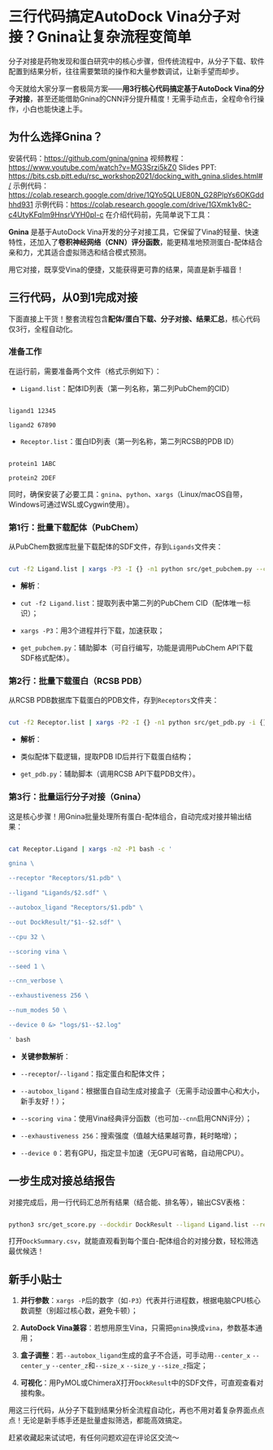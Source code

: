 # 三行代码搞定AutoDock Vina分子对接？Gnina让复杂流程变简单

  
  

分子对接是药物发现和蛋白研究中的核心步骤，但传统流程中，从分子下载、软件配置到结果分析，往往需要繁琐的操作和大量参数调试，让新手望而却步。

今天就给大家分享一套极简方案——**用3行核心代码搞定基于AutoDock Vina的分子对接**，甚至还能借助Gnina的CNN评分提升精度！无需手动点击，全程命令行操作，小白也能快速上手。

  
  

## 为什么选择Gnina？
安装代码：https://github.com/gnina/gnina
视频教程：https://www.youtube.com/watch?v=MG3Srzi5kZ0
Slides PPT: https://bits.csb.pitt.edu/rsc_workshop2021/docking_with_gnina.slides.html#/
示例代码：https://colab.research.google.com/drive/1QYo5QLUE80N_G28PlpYs6OKGddhhd931
示例代码：https://colab.research.google.com/drive/1GXmk1v8C-c4UtyKFqIm9HnsrVYH0pI-c
在介绍代码前，先简单说下工具：

**Gnina** 是基于AutoDock Vina开发的分子对接工具，它保留了Vina的轻量、快速特性，还加入了**卷积神经网络（CNN）评分函数**，能更精准地预测蛋白-配体结合亲和力，尤其适合虚拟筛选和结合模式预测。

  

用它对接，既享受Vina的便捷，又能获得更可靠的结果，简直是新手福音！

  
  

## 三行代码，从0到1完成对接

下面直接上干货！整套流程包含**配体/蛋白下载、分子对接、结果汇总**，核心代码仅3行，全程自动化。

  
  

### 准备工作

在运行前，需要准备两个文件（格式示例如下）：

- `Ligand.list`：配体ID列表（第一列名称，第二列PubChem的CID）

```

ligand1 12345

ligand2 67890

```

- `Receptor.list`：蛋白ID列表（第一列名称，第二列RCSB的PDB ID）

```

protein1 1ABC

protein2 2DEF

```

  

同时，确保安装了必要工具：`gnina`、`python`、`xargs`（Linux/macOS自带，Windows可通过WSL或Cygwin使用）。

  
  

### 第1行：批量下载配体（PubChem）

从PubChem数据库批量下载配体的SDF文件，存到`Ligands`文件夹：

```bash

cut -f2 Ligand.list | xargs -P3 -I {} -n1 python src/get_pubchem.py --cid {} --output Ligands/{}.sdf

```

- **解析**：

- `cut -f2 Ligand.list`：提取列表中第二列的PubChem CID（配体唯一标识）；

- `xargs -P3`：用3个进程并行下载，加速获取；

- `get_pubchem.py`：辅助脚本（可自行编写，功能是调用PubChem API下载SDF格式配体）。

  
  

### 第2行：批量下载蛋白（RCSB PDB）

从RCSB PDB数据库下载蛋白的PDB文件，存到`Receptors`文件夹：

```bash

cut -f2 Receptor.list | xargs -P2 -I {} -n1 python src/get_pdb.py -i {} -o Receptors

```

- **解析**：

- 类似配体下载逻辑，提取PDB ID后并行下载蛋白结构；

- `get_pdb.py`：辅助脚本（调用RCSB API下载PDB文件）。

  
  

### 第3行：批量运行分子对接（Gnina）

这是核心步骤！用Gnina批量处理所有蛋白-配体组合，自动完成对接并输出结果：

```bash

cat Receptor.Ligand | xargs -n2 -P1 bash -c '

gnina \

--receptor "Receptors/$1.pdb" \

--ligand "Ligands/$2.sdf" \

--autobox_ligand "Receptors/$1.pdb" \

--out DockResult/"$1--$2.sdf" \

--cpu 32 \

--scoring vina \

--seed 1 \

--cnn_verbose \

--exhaustiveness 256 \

--num_modes 50 \

--device 0 &> "logs/$1--$2.log"

' bash

```

- **关键参数解析**：

- `--receptor`/`--ligand`：指定蛋白和配体文件；

- `--autobox_ligand`：根据蛋白自动生成对接盒子（无需手动设置中心和大小，新手友好！）；

- `--scoring vina`：使用Vina经典评分函数（也可加`--cnn`启用CNN评分）；

- `--exhaustiveness 256`：搜索强度（值越大结果越可靠，耗时略增）；

- `--device 0`：若有GPU，指定显卡加速（无GPU可省略，自动用CPU）。

  
  

## 一步生成对接总结报告

对接完成后，用一行代码汇总所有结果（结合能、排名等），输出CSV表格：

```bash

python3 src/get_score.py --dockdir DockResult --ligand Ligand.list --receptor Receptor.list --output DockSummary.csv

```

打开`DockSummary.csv`，就能直观看到每个蛋白-配体组合的对接分数，轻松筛选最优候选！

  
  

## 新手小贴士

1. **并行参数**：`xargs -P`后的数字（如`-P3`）代表并行进程数，根据电脑CPU核心数调整（别超过核心数，避免卡顿）；

2. **AutoDock Vina兼容**：若想用原生Vina，只需把`gnina`换成`vina`，参数基本通用；

3. **盒子调整**：若`--autobox_ligand`生成的盒子不合适，可手动用`--center_x` `--center_y` `--center_z`和`--size_x` `--size_y` `--size_z`指定；

4. **可视化**：用PyMOL或ChimeraX打开`DockResult`中的SDF文件，可直观查看对接构象。

  
  

用这三行代码，从分子下载到结果分析全流程自动化，再也不用对着复杂界面点点点！无论是新手练手还是批量虚拟筛选，都能高效搞定。

  

赶紧收藏起来试试吧，有任何问题欢迎在评论区交流～